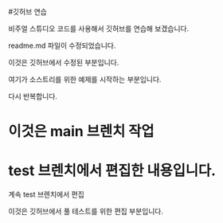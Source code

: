 #깃허브 연습

비주얼 스튜디오 코드를 사용해서 깃허브를 연습해 보겠습니다.

readme.md 파일이 수정되었습니다.

이것은 깃허브에서 수정된 부분입니다.

여기가 소스트리를 위한 예제를 시작하는 부분입니다.

다시 반복합니다.
# 이것은 main 브렌치 작업

# test 브렌치에서 편집한 내용입니다.
계속 test 브렌치에서 편집

이것은 깃허브에서 풀 테스트를 위한 편집 부분입니다.
